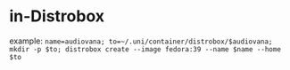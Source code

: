 # in-Distrobox
example: ```name=audiovana; to=~/.uni/container/distrobox/$audiovana; mkdir -p $to; distrobox create --image fedora:39 --name $name --home $to```
